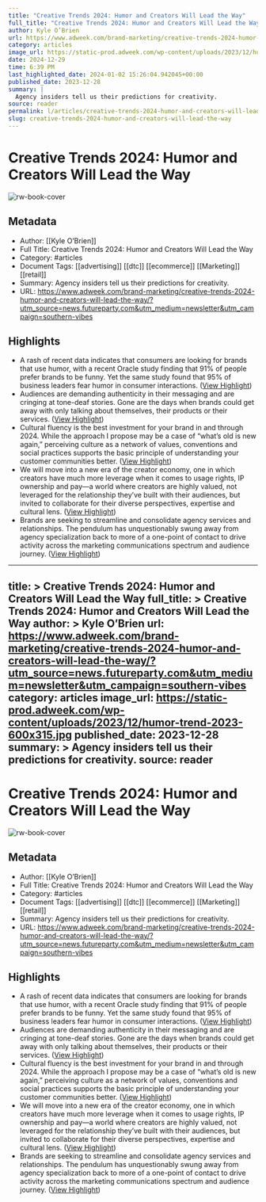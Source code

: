 ```yaml
---
title: "Creative Trends 2024: Humor and Creators Will Lead the Way"
full_title: "Creative Trends 2024: Humor and Creators Will Lead the Way"
author: Kyle O’Brien
url: https://www.adweek.com/brand-marketing/creative-trends-2024-humor-and-creators-will-lead-the-way/?utm_source=news.futureparty.com&utm_medium=newsletter&utm_campaign=southern-vibes
category: articles
image_url: https://static-prod.adweek.com/wp-content/uploads/2023/12/humor-trend-2023-600x315.jpg
date: 2024-12-29
time: 6:39 PM
last_highlighted_date: 2024-01-02 15:26:04.942045+00:00
published_date: 2023-12-28
summary: |
  Agency insiders tell us their predictions for creativity.
source: reader
permalink: l/articles/creative-trends-2024-humor-and-creators-will-lead-the-way
slug: creative-trends-2024-humor-and-creators-will-lead-the-way
---
```

# Creative Trends 2024: Humor and Creators Will Lead the Way

![rw-book-cover](https://static-prod.adweek.com/wp-content/uploads/2023/12/humor-trend-2023-600x315.jpg)

## Metadata
- Author: [[Kyle O’Brien]]
- Full Title: Creative Trends 2024: Humor and Creators Will Lead the Way
- Category: #articles
- Document Tags: [[advertising]] [[dtc]] [[ecommerce]] [[Marketing]] [[retail]] 
- Summary: Agency insiders tell us their predictions for creativity.
- URL: https://www.adweek.com/brand-marketing/creative-trends-2024-humor-and-creators-will-lead-the-way/?utm_source=news.futureparty.com&utm_medium=newsletter&utm_campaign=southern-vibes

## Highlights
- A rash of recent data indicates that consumers are looking for brands that use humor, with a recent Oracle study finding that 91% of people prefer brands to be funny. Yet the same study found that 95% of business leaders fear humor in consumer interactions. ([View Highlight](https://read.readwise.io/read/01hk5caw8dxytd6x3405necz1s))
- Audiences are demanding authenticity in their messaging and are cringing at tone-deaf stories. Gone are the days when brands could get away with only talking about themselves, their products or their services. ([View Highlight](https://read.readwise.io/read/01hk5cdabpvmfdbjf647jsr2ph))
- Cultural fluency is the best investment for your brand in and through 2024. While the approach I propose may be a case of “what’s old is new again,” perceiving culture as a network of values, conventions and social practices supports the basic principle of understanding your customer communities better. ([View Highlight](https://read.readwise.io/read/01hk5cea31h017amr3gkp76x9h))
- We will move into a new era of the creator economy, one in which creators have much more leverage when it comes to usage rights, IP ownership and pay—a world where creators are highly valued, not leveraged for the relationship they’ve built with their audiences, but invited to collaborate for their diverse perspectives, expertise and cultural lens. ([View Highlight](https://read.readwise.io/read/01hk5cf2tmbds1axrt94ndksv8))
- Brands are seeking to streamline and consolidate agency services and relationships. The pendulum has unquestionably swung away from agency specialization back to more of a one-point of contact to drive activity across the marketing communications spectrum and audience journey. ([View Highlight](https://read.readwise.io/read/01hk5cg76wsksj94fwt3hqj31a))


---
title: >
  Creative Trends 2024: Humor and Creators Will Lead the Way
full_title: >
  Creative Trends 2024: Humor and Creators Will Lead the Way
author: >
  Kyle O’Brien
url: https://www.adweek.com/brand-marketing/creative-trends-2024-humor-and-creators-will-lead-the-way/?utm_source=news.futureparty.com&utm_medium=newsletter&utm_campaign=southern-vibes
category: articles
image_url: https://static-prod.adweek.com/wp-content/uploads/2023/12/humor-trend-2023-600x315.jpg
published_date: 2023-12-28
summary: >
  Agency insiders tell us their predictions for creativity.
source: reader
---
# Creative Trends 2024: Humor and Creators Will Lead the Way

![rw-book-cover](https://static-prod.adweek.com/wp-content/uploads/2023/12/humor-trend-2023-600x315.jpg)

## Metadata
- Author: [[Kyle O’Brien]]
- Full Title: Creative Trends 2024: Humor and Creators Will Lead the Way
- Category: #articles
- Document Tags: [[advertising]] [[dtc]] [[ecommerce]] [[Marketing]] [[retail]] 
- Summary: Agency insiders tell us their predictions for creativity.
- URL: https://www.adweek.com/brand-marketing/creative-trends-2024-humor-and-creators-will-lead-the-way/?utm_source=news.futureparty.com&utm_medium=newsletter&utm_campaign=southern-vibes

## Highlights
- A rash of recent data indicates that consumers are looking for brands that use humor, with a recent Oracle study finding that 91% of people prefer brands to be funny. Yet the same study found that 95% of business leaders fear humor in consumer interactions. ([View Highlight](https://read.readwise.io/read/01hk5caw8dxytd6x3405necz1s))
- Audiences are demanding authenticity in their messaging and are cringing at tone-deaf stories. Gone are the days when brands could get away with only talking about themselves, their products or their services. ([View Highlight](https://read.readwise.io/read/01hk5cdabpvmfdbjf647jsr2ph))
- Cultural fluency is the best investment for your brand in and through 2024. While the approach I propose may be a case of “what’s old is new again,” perceiving culture as a network of values, conventions and social practices supports the basic principle of understanding your customer communities better. ([View Highlight](https://read.readwise.io/read/01hk5cea31h017amr3gkp76x9h))
- We will move into a new era of the creator economy, one in which creators have much more leverage when it comes to usage rights, IP ownership and pay—a world where creators are highly valued, not leveraged for the relationship they’ve built with their audiences, but invited to collaborate for their diverse perspectives, expertise and cultural lens. ([View Highlight](https://read.readwise.io/read/01hk5cf2tmbds1axrt94ndksv8))
- Brands are seeking to streamline and consolidate agency services and relationships. The pendulum has unquestionably swung away from agency specialization back to more of a one-point of contact to drive activity across the marketing communications spectrum and audience journey. ([View Highlight](https://read.readwise.io/read/01hk5cg76wsksj94fwt3hqj31a))


